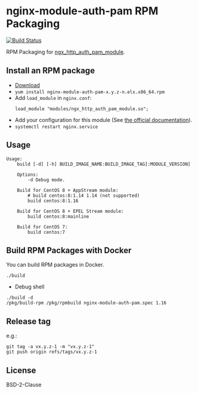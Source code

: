 # nginx-module-auth-pam RPM Packaging

[![Build Status](https://github.com/jfut/nginx-module-auth-pam-rpm/workflows/test/badge.svg?branch=master)](https://github.com/jfut/nginx-module-auth-pam-rpm/actions?query=workflow%3Atest)

RPM Packaging for [ngx_http_auth_pam_module](https://github.com/sto/ngx_http_auth_pam_module).

## Install an RPM package

- [Download](https://github.com/jfut/nginx-module-auth-pam-rpm/releases)
- `yum install nginx-module-auth-pam-x.y.z-n.elx.x86_64.rpm`
- Add `load_module` in `nginx.conf`:
    ```
    load_module "modules/ngx_http_auth_pam_module.so";
    ```
- Add your configuration for this module (See [the official documentation](https://github.com/sto/ngx_http_auth_pam_module)).
- `systemctl restart nginx.service`

## Usage

```
Usage:
    build [-d] [-h] BUILD_IMAGE_NAME:BUILD_IMAGE_TAG[:MODULE_VERSION]

    Options:
        -d Debug mode.

    Build for CentOS 8 + AppStream module:
        # build centos:8:1.14 1.14 (not supported)
        build centos:8:1.16

    Build for CentOS 8 + EPEL Stream module:
        build centos:8:mainline

    Build for CentOS 7:
        build centos:7
```

## Build RPM Packages with Docker

You can build RPM packages in Docker.

```
./build
```

- Debug shell

```
./build -d
/pkg/build-rpm /pkg/rpmbuild nginx-module-auth-pam.spec 1.16
```

## Release tag

e.g.:

```
git tag -a vx.y.z-1 -m "vx.y.z-1"
git push origin refs/tags/vx.y.z-1
```

## License

BSD-2-Clause

